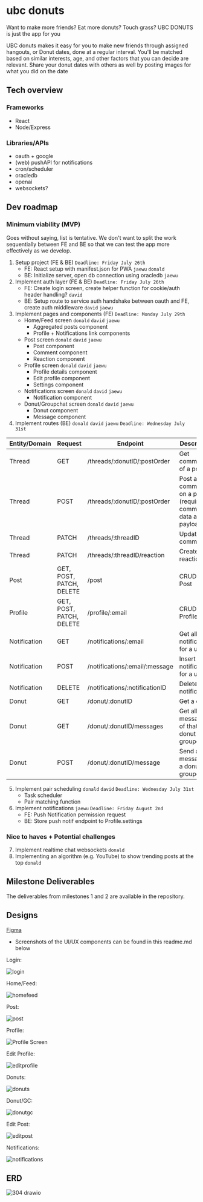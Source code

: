 # ubc donuts

Want to make more friends? Eat more donuts? Touch grass? UBC DONUTS is just the app for you

UBC donuts makes it easy for you to make new friends through assigned hangouts, or Donut dates, done at a regular interval. You'll be matched based on similar interests, age, and other factors that you can decide are relevant. Share your donut dates with others as well by posting images for what you did on the date

## Tech overview
### Frameworks
- React
- Node/Express

### Libraries/APIs
- oauth + google
- (web) pushAPI for notifications
- cron/scheduler
- oracledb
- openai
- websockets?

## Dev roadmap
### Minimum viability (MVP)
Goes without saying, list is tentative. We don't want to split the work sequentially between FE and BE so that we can test the app more effectively as we develop. 
1. Setup project (FE & BE) `Deadline: Friday July 26th`
    - FE: React setup with manifest.json for PWA `jaewu` `donald`
    - BE: Initialize server, open db connection using oracledb `jaewu`
2. Implement auth layer (FE & BE) `Deadline: Friday July 26th`
    - FE: Create login screen, create helper function for cookie/auth header handling? `david`
    - BE: Setup route to service auth handshake between oauth and FE, create auth middleware `david` `jaewu`
3. Implement pages and components (FE) `Deadline: Monday July 29th`
    - Home/Feed screen `donald` `david` `jaewu`
       - Aggregated posts component
       - Profile + Notifications link components
    - Post screen `donald` `david` `jaewu`
       - Post component
       - Comment component
       - Reaction component
    - Profile screen `donald` `david` `jaewu`
       - Profile details component
       - Edit profile component
       - Settings component
    - Notifications screen `donald` `david` `jaewu`
       - Notification component
    - Donut/Groupchat screen `donald` `david` `jaewu`
       - Donut component
       - Message component 
4. Implement routes (BE) `donald` `david` `jaewu` `Deadline: Wednesday July 31st`

| Entity/Domain  | Request | Endpoint | Description |
| ------------- | --------- | -------|------|
| Thread  | GET  | /threads/:donutID/:postOrder | Get comments of a post |
| Thread  | POST  | /threads/:donutID/:postOrder | Post a comment on a post (requires comment data as payload) |
| Thread  | PATCH  | /threads/:threadID | Update a comment |
| Thread  | PATCH  | /threads/:threadID/reaction | Create a reaction |
| Post  | GET, POST, PATCH, DELETE | /post | CRUD a Post |
| Profile  | GET, POST, PATCH, DELETE  | /profile/:email | CRUD a Profile |
| Notification  | GET  | /notifications/:email | Get all notifications for a user |
| Notification  | POST  | /notifications/:email/:message | Insert a new notification for a user |
| Notification  | DELETE  | /notifications/:notificationID | Delete a notification |
| Donut  | GET | /donut/:donutID | Get a donut |
| Donut  | GET  | /donut/:donutID/messages | Get all messages of that donut groupchat |
| Donut  | POST  | /donut/:donutID/message | Send a message to a donut groupchat |

5. Implement pair scheduling `donald` `david` `Deadline: Wednesday July 31st`
    - Task scheduler
    - Pair matching function
6. Implement notifications `jaewu` `Deadline: Friday August 2nd`
    - FE: Push Notification permission request
    - BE: Store push notif endpoint to Profile.settings
### Nice to haves + Potential challenges
7. Implement realtime chat websockets `donald`
8. Implementing an algorithm (e.g. YouTube) to show trending posts at the top `donald`

## Milestone Deliverables
The deliverables from milestones 1 and 2 are available in the repository.

## Designs
[Figma](https://www.figma.com/design/5MwsKv2K0UF992YiA5SHGG/UBC-Donut?node-id=0-1&t=1UEKMSak5VygBJRv-0)
- Screenshots of the UI/UX components can be found in this readme.md below

Login:

![login](https://media.github.students.cs.ubc.ca/user/17165/files/852f1534-a7ce-4ceb-877a-3ad46173c7d4)

Home/Feed:

![homefeed](https://media.github.students.cs.ubc.ca/user/17165/files/91064e99-717b-484e-b1c0-23f422eb3443)

Post:

![post](https://media.github.students.cs.ubc.ca/user/17165/files/1e3746fa-adf6-40d6-80de-59aa224f4e2a)

Profile:

![Profile Screen](https://media.github.students.cs.ubc.ca/user/21790/files/3bd7eedf-04f6-499d-93e0-c79dcda59346)

Edit Profile:

![editprofile](https://media.github.students.cs.ubc.ca/user/17165/files/e62afcaa-d341-490a-a33f-f7268271f094)

Donuts:

![donuts](https://media.github.students.cs.ubc.ca/user/17165/files/d01adefd-ac26-4546-9793-6d2ff22221ec)

Donut/GC:

![donutgc](https://media.github.students.cs.ubc.ca/user/17165/files/cc66e53b-782e-43ba-a420-2d815adc2aa1)

Edit Post:

![editpost](https://media.github.students.cs.ubc.ca/user/17165/files/0240d80f-ffde-487c-9317-1c8f2b7a41db)

Notifications:

![notifications](https://media.github.students.cs.ubc.ca/user/17165/files/a9290c7d-24fc-4577-855b-5ec8a38f9f12)

## ERD
![304 drawio](https://media.github.students.cs.ubc.ca/user/17165/files/0258b3e4-52f6-45f2-bd07-b9e5592f0e1a)

